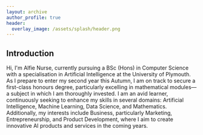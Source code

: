 ```yaml
---
layout: archive
author_profile: true
header:
  overlay_image: /assets/splash/header.png
---
```

<!--
[ ] IMPLEMENT DARK MODE TOGGLE
-->

## Introduction

Hi, I'm Alfie Nurse, currently pursuing a BSc (Hons) in Computer Science with a specialisation in Artificial Intelligence at the University of Plymouth. As I prepare to enter my second year this Autumn, I am on track to secure a first-class honours degree, particularly excelling in mathematical modules—a subject in which I am thoroughly invested. I am an avid learner, continuously seeking to enhance my skills in several domains: Artificial Intelligence, Machine Learning, Data Science, and Mathematics. Additionally, my interests include Business, particularly Marketing, Entrepreneurship, and Product Development, where I aim to create innovative AI products and services in the coming years.

<!--
<!-- | `<img src="{{ site.url }}{{ site.baseurl }}/assets/images/test-image.png" alt="">` | An image in a table | -->

<!-- `<img src="{{ site.url }}{{ site.baseurl }}/assets/images/test-image.png" alt="">` -->

<!--An image above that isn't in a table. -->

<!--## Heading Level 2

### Heading Level 3

Lorem ipsum dolor sit amet, consectetur adipiscing elit, sed do eiusmod tempor incididunt ut labore et dolore magna aliqua. Ut enim ad minim veniam, quis nostrud exercitation ullamco laboris nisi ut aliquip ex ea commodo consequat. Duis aute irure dolor in reprehenderit in voluptate velit esse cillum dolore eu fugiat nulla pariatur. Excepteur sint occaecat cupidatat non proident, sunt in culpa qui officia deserunt mollit anim id est laborum.

Lorem ipsum dolor sit amet, consectetur adipiscing elit, sed do eiusmod tempor incididunt ut labore et dolore magna aliqua. Ut enim ad minim veniam, quis nostrud exercitation ullamco laboris nisi ut aliquip ex ea commodo consequat. Duis aute irure dolor in reprehenderit in voluptate velit esse cillum dolore eu fugiat nulla pariatur. Excepteur sint occaecat cupidatat non proident, sunt in culpa qui officia deserunt mollit anim id est laborum.

-->